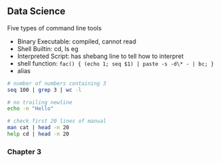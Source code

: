 ## Data Science

Five types of command line tools
* Binary Executable: compiled, cannot read
* Shell Builtin: cd, ls eg
* Interpreted Script: has shebang line to tell how to interpret
* shell function: `fac() { (echo 1; seq $1) | paste -s -d\* - | bc; }`
* alias

```bash
# number of numbers containing 3
seq 100 | grep 3 | wc -l

# no trailing newline
echo -n "Hello"

# check first 20 lines of manual
man cat | head -n 20
help cd | head -n 20
```

### Chapter 3
